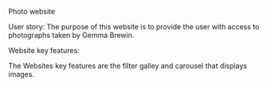 Photo website

User story: The purpose of this website is to provide the user with access to photographs taken by Gemma Brewin.


Website key features:

The Websites key features are the filter galley and carousel that displays images. 


